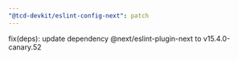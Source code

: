 ```yaml
---
"@tcd-devkit/eslint-config-next": patch
---
```


fix(deps): update dependency @next/eslint-plugin-next to v15.4.0-canary.52
